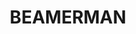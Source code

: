 ---
layout: hero
title: BEAMERMAN
description: CS3249 Game Development Group Project
buttons:
    - button_text: DOWNLOAD
      button_link: /
    - button_text: HOW TO PLAY
      button_link: /
---